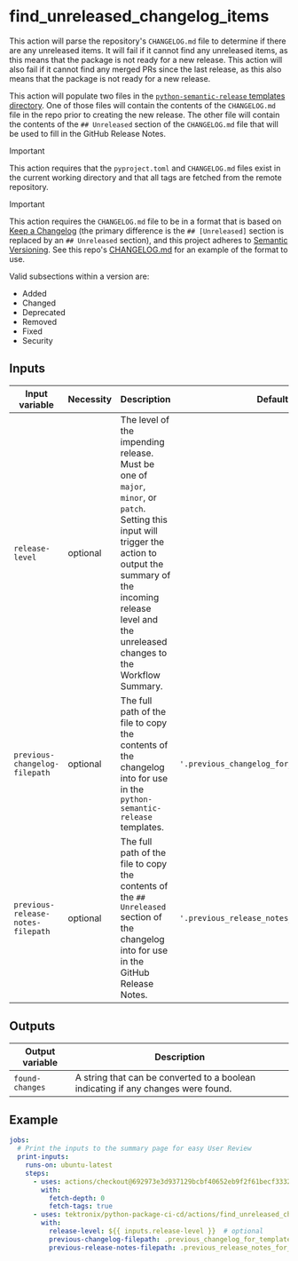 # find_unreleased_changelog_items

This action will parse the repository's `CHANGELOG.md` file to determine if
there are any unreleased items. It will fail if it cannot find any unreleased
items, as this means that the package is not ready for a new release. This action will also
fail if it cannot find any merged PRs since the last release, as this also means that the
package is not ready for a new release.

This action will populate two files in the
[`python-semantic-release` templates directory](https://python-semantic-release.readthedocs.io/en/latest/configuration.html#config-changelog-template-dir).
One of those files will contain the contents of the `CHANGELOG.md` file in the
repo prior to creating the new release. The other file will contain the
contents of the `## Unreleased` section of the `CHANGELOG.md` file that
will be used to fill in the GitHub Release Notes.

> [!IMPORTANT]
> This action requires that the `pyproject.toml` and `CHANGELOG.md` files exist in the
> current working directory and that all tags are fetched from the remote repository.

> [!IMPORTANT]
> This action requires the `CHANGELOG.md` file to be in a format that is based on
> [Keep a Changelog](https://keepachangelog.com)
> (the primary difference is the `## [Unreleased]` section is replaced by an `## Unreleased` section),
> and this project adheres to [Semantic Versioning](https://semver.org). See this repo's
> [CHANGELOG.md](../../CHANGELOG.md) for an example of the format to use.
>
> Valid subsections within a version are:
>
> - Added
> - Changed
> - Deprecated
> - Removed
> - Fixed
> - Security

## Inputs

| Input variable                    | Necessity | Description                                                                                                                                                                                                                         | Default                                     |
| --------------------------------- | --------- | ----------------------------------------------------------------------------------------------------------------------------------------------------------------------------------------------------------------------------------- | ------------------------------------------- |
| `release-level`                   | optional  | The level of the impending release. Must be one of `major`, `minor`, or `patch`. Setting this input will trigger the action to output the summary of the incoming release level and the unreleased changes to the Workflow Summary. |                                             |
| `previous-changelog-filepath`     | optional  | The full path of the file to copy the contents of the changelog into for use in the `python-semantic-release` templates.                                                                                                            | `'.previous_changelog_for_template.md'`     |
| `previous-release-notes-filepath` | optional  | The full path of the file to copy the contents of the `## Unreleased` section of the changelog into for use in the GitHub Release Notes.                                                                                            | `'.previous_release_notes_for_template.md'` |

## Outputs

| Output variable | Description                                                                       |
| --------------- | --------------------------------------------------------------------------------- |
| `found-changes` | A string that can be converted to a boolean indicating if any changes were found. |

## Example

```yaml
jobs:
  # Print the inputs to the summary page for easy User Review
  print-inputs:
    runs-on: ubuntu-latest
    steps:
      - uses: actions/checkout@692973e3d937129bcbf40652eb9f2f61becf3332
        with:
          fetch-depth: 0
          fetch-tags: true
      - uses: tektronix/python-package-ci-cd/actions/find_unreleased_changelog_items@v1.7.4
        with:
          release-level: ${{ inputs.release-level }}  # optional
          previous-changelog-filepath: .previous_changelog_for_template.md  # optional
          previous-release-notes-filepath: .previous_release_notes_for_template.md  # optional
```
